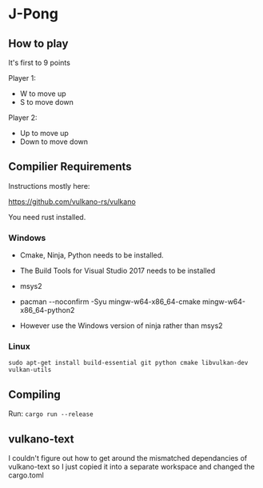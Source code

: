 # J-Pong

## How to play

It's first to 9 points

Player 1: 
 * W to move up
 * S to move down

Player 2:
 * Up to move up
 * Down to move down

## Compilier Requirements
Instructions mostly here: 

https://github.com/vulkano-rs/vulkano

You need rust installed.

### Windows

* Cmake, Ninja, Python needs to be installed.

* The Build Tools for Visual Studio 2017 needs to be installed

* msys2 

* pacman --noconfirm -Syu mingw-w64-x86_64-cmake mingw-w64-x86_64-python2 

* However use the Windows version of ninja rather than msys2

### Linux 

```sudo apt-get install build-essential git python cmake libvulkan-dev vulkan-utils```


## Compiling

Run:
```cargo run --release```

## vulkano-text
I couldn't figure out how to get around the mismatched dependancies of vulkano-text so I just copied it into a separate workspace and changed the cargo.toml

